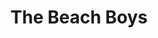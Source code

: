 ---
title: "The Beach Boys"
summary: "The Beach Boys are an American rock band that formed in Hawthorne, California, in 1961. The group's original lineup consisted of brothers Brian, Dennis, and Carl Wilson, their cousin Mike Love, and friend Al Jardine. Distinguished by their vocal harmonies, adolescent-oriented lyrics, and musical ingenuity, they are one of the most influential acts of the rock era. They drew on the music of older pop vocal groups, 1950s rock and roll, and black R&B to create their unique sound. Under Brian's direction, they often incorporated classical or jazz elements and unconventional recording techniques in innovative ways.
The Beach Boys began as a garage band, managed by the Wilsons' father, Murry, with Brian serving as composer, arranger, producer, and de facto leader. In 1963, they enjoyed their first national hit with \"Surfin' U.S.A.\", beginning a string of top-ten singles that reflected a southern California youth culture of surfing, cars, and romance, dubbed the \"California sound\". They were one of the few American rock bands to sustain their commercial standing during the British Invasion. Starting with 1965's The Beach Boys Today!, they abandoned beachgoing themes for more personal lyrics and ambitious orchestrations. In 1966, the Pet Sounds album and \"Good Vibrations\" single raised the group's prestige as rock innovators. After scrapping the Smile album in 1967, Brian gradually ceded control of the group to his bandmates.
In the late 1960s, the group's commercial momentum faltered in the US, and despite efforts to maintain an experimental sound, they were widely dismissed by the early rock music press. After Carl took over as musical leader, the band made records that would later enjoy a cult following among fans. In the mid-1970s, as their concerts drew larger audiences, the band transitioned into an oldies act. Dennis drowned in 1983 and Brian soon became estranged from the group. Following Carl's death from lung cancer in 1998, the band granted Love legal rights to tour under the group's name. In the early 2010s, the original members briefly reunited for the band's 50th anniversary. As of 2022, Brian and Jardine do not perform with Love's edition of the Beach Boys, but remain official members of the band. The Beach Boys are one of the most critically acclaimed and commercially successful bands of all time, selling over 100 million records worldwide. They helped legitimize popular music as a recognized art form and influenced the development of music genres and movements such as psychedelia, power pop, progressive rock, punk, alternative, and lo-fi. Between the 1960s and 2020s, the group had 37 songs reach the US Top 40 , with four topping the Billboard Hot 100. In 2004, they were ranked number 12 on Rolling Stone's list of the greatest artists of all time. The founding members were inducted into the Rock and Roll Hall of Fame in 1988."
slug: "the-beach-boys"
image: "the-beach-boys.jpg"
apple_music_artist_url: "https://music.apple.com/gb/artist/the-beach-boys/562555"
wikipedia_url: "https://en.wikipedia.org/wiki/The_Beach_Boys"
---